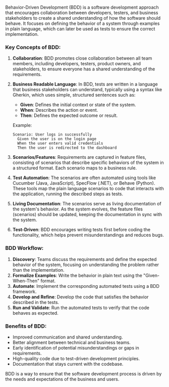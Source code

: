 Behavior-Driven Development (BDD) is a software development approach that encourages collaboration between developers, testers, and business stakeholders to create a shared understanding of how the software should behave. It focuses on defining the behavior of a system through examples in plain language, which can later be used as tests to ensure the correct implementation.

### Key Concepts of BDD:

1. **Collaboration**: BDD promotes close collaboration between all team members, including developers, testers, product owners, and stakeholders, to ensure everyone has a shared understanding of the requirements.

2. **Business Readable Language**: In BDD, tests are written in a language that business stakeholders can understand, typically using a syntax like Gherkin, which uses simple, structured sentences such as:
   - **Given**: Defines the initial context or state of the system.
   - **When**: Describes the action or event.
   - **Then**: Defines the expected outcome or result.

   Example:
   ```gherkin
   Scenario: User logs in successfully
     Given the user is on the login page
     When the user enters valid credentials
     Then the user is redirected to the dashboard
   ```

3. **Scenarios/Features**: Requirements are captured in feature files, consisting of scenarios that describe specific behaviors of the system in a structured format. Each scenario maps to a business rule.

4. **Test Automation**: The scenarios are often automated using tools like Cucumber (Java, JavaScript), SpecFlow (.NET), or Behave (Python). These tools map the plain language scenarios to code that interacts with the application, running the described steps as tests.

5. **Living Documentation**: The scenarios serve as living documentation of the system's behavior. As the system evolves, the feature files (scenarios) should be updated, keeping the documentation in sync with the system.

6. **Test-Driven**: BDD encourages writing tests first before coding the functionality, which helps prevent misunderstandings and reduces bugs.

### BDD Workflow:
1. **Discovery**: Teams discuss the requirements and define the expected behavior of the system, focusing on understanding the problem rather than the implementation.
2. **Formalize Examples**: Write the behavior in plain text using the "Given-When-Then" format.
3. **Automate**: Implement the corresponding automated tests using a BDD framework.
4. **Develop and Refine**: Develop the code that satisfies the behavior described in the tests.
5. **Run and Validate**: Run the automated tests to verify that the code behaves as expected.

### Benefits of BDD:
- Improved communication and shared understanding.
- Better alignment between technical and business teams.
- Early identification of potential misunderstandings or gaps in requirements.
- High-quality code due to test-driven development principles.
- Documentation that stays current with the codebase.

BDD is a way to ensure that the software development process is driven by the needs and expectations of the business and users.